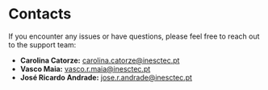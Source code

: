 
Contacts
====================================

If you encounter any issues or have questions, please feel free to reach out to the support team:

- **Carolina Catorze:** [carolina.catorze@inesctec.pt](mailto:carolina.catorze@inesctec.pt)
- **Vasco Maia:** [vasco.r.maia@inesctec.pt](mailto:vasco.r.maia@inesctec.pt)
- **José Ricardo Andrade:** [jose.r.andrade@inesctec.pt](mailto:jose.r.andrade@inesctec.pt)
